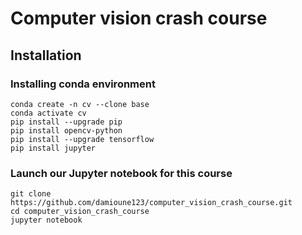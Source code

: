 # Computer vision crash course

## Installation 

### Installing conda environment
```
conda create -n cv --clone base
conda activate cv
pip install --upgrade pip
pip install opencv-python
pip install --upgrade tensorflow
pip install jupyter
```

### Launch our Jupyter notebook for this course
```
git clone https://github.com/damioune123/computer_vision_crash_course.git
cd computer_vision_crash_course
jupyter notebook
```